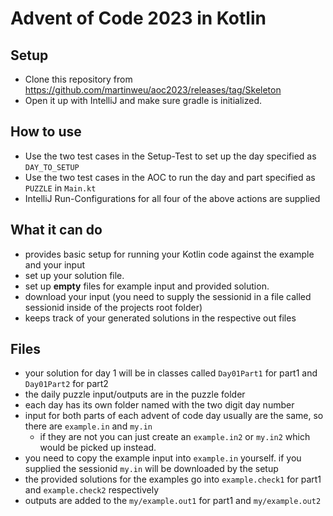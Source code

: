 # Advent of Code 2023 in Kotlin
## Setup
- Clone this repository from https://github.com/martinweu/aoc2023/releases/tag/Skeleton 
- Open it up with IntelliJ and make sure gradle is initialized.

## How to use
- Use the two test cases in the Setup-Test to set up the day specified as `DAY_TO_SETUP`
- Use the two test cases in the AOC to run the day and part specified as `PUZZLE` in `Main.kt`
- IntelliJ Run-Configurations for all four of the above actions are supplied

## What it can do
- provides basic setup for running your Kotlin code against the example and your input
- set up your solution file.
- set up **empty** files for example input and provided solution. 
- download your input (you need to supply the sessionid in a file called sessionid inside of the projects root folder)
- keeps track of your generated solutions in the respective out files

## Files
- your solution for day 1 will be in classes called `Day01Part1` for part1 and `Day01Part2` for part2 
- the daily puzzle input/outputs are in the puzzle folder
- each day has its own folder named with the two digit day number
- input for both parts of each advent of code day usually are the same, so there are `example.in` and `my.in`
  -  if they are not you can just create an `example.in2` or `my.in2` which would be picked up instead. 
- you need to copy the example input into `example.in` yourself. if you supplied the sessionid `my.in` will be downloaded by the setup 
- the provided solutions for the examples go into `example.check1` for part1 and `example.check2` respectively
- outputs are added to the `my/example.out1` for part1 and `my/example.out2`

